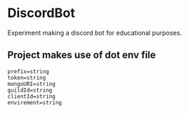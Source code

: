 # DiscordBot
Experiment making a discord bot for educational purposes.


## Project makes use of dot env file
```
prefix=string
token=string
mongoURI=string
guildId=string
clientId=string
envirement=string
```
